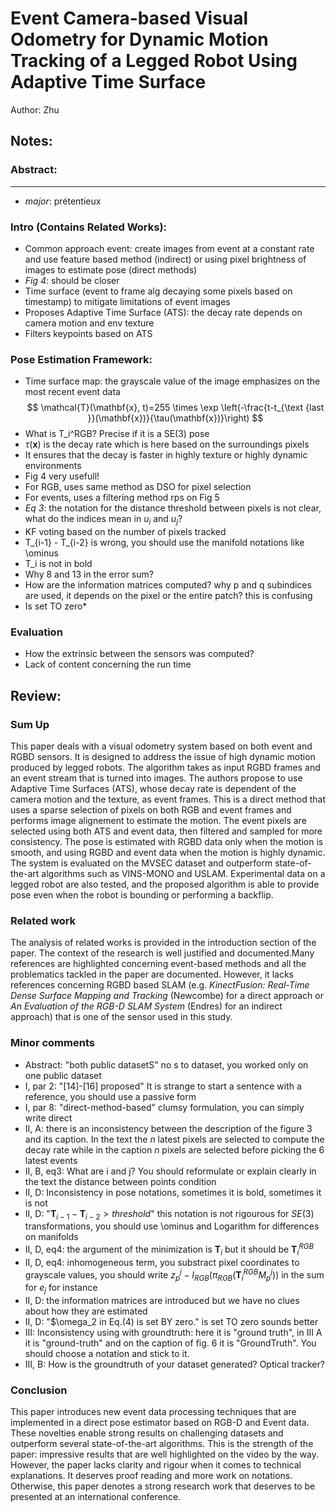 # Event Camera-based Visual Odometry for Dynamic Motion Tracking of a Legged Robot Using Adaptive Time Surface

Author: Zhu

## Notes:

### Abstract:
---
* *major*: prétentieux

### Intro (Contains Related Works):

* Common approach event: create images from event at a constant rate and use feature based method (indirect) or using pixel brightness of images to estimate pose (direct methods)
* *Fig 4*: should be closer
* Time surface (event to frame alg decaying some pixels based on timestamp) to mitigate limitations of event images
* Proposes Adaptive Time Surface (ATS): the decay rate depends on camera motion and env texture
* Filters keypoints based on ATS

### Pose Estimation Framework:

* Time surface map: the grayscale value of the image emphasizes on the most recent event data
$$
\mathcal{T}(\mathbf{x}, t)=255 \times \exp \left(-\frac{t-t_{\text {last }}(\mathbf{x})}{\tau(\mathbf{x})}\right)
$$
* What is T_i^RGB? Precise if it is a SE(3) pose
* $\tau(\mathbf{x})$ is the decay rate which is here based on the surroundings pixels
* It ensures that the decay is faster in highly texture or highly dynamic environments 
* Fig 4 very usefull!
* For RGB, uses same method as DSO for pixel selection
* For events, uses a filtering method rps on Fig 5
* *Eq 3*: the notation for the distance threshold between pixels is not clear, what do the indices mean in $u_i$ and $u_j$?
* KF voting based on the number of pixels tracked
* T_{i-1} - T_{i-2} is wrong, you should use the manifold notations like \ominus
* T_i is not in bold
* Why 8 and 13 in the error sum? 
* How are the information matrices computed? why p and q subindices are used, it depends on the pixel or the entire patch? this is confusing
* Is set TO zero*

### Evaluation
* How the extrinsic between the sensors was computed?
* Lack of content concerning the run time

## Review:


### Sum Up

This paper deals with a visual odometry system based on both event and RGBD sensors. It is designed to address the issue of high dynamic motion produced by legged robots. The algorithm takes as input RGBD frames and an event stream that is turned into images. The authors propose to use Adaptive Time Surfaces (ATS), whose decay rate is dependent of the camera motion and the texture, as event frames. This is a direct method that uses a sparse selection of pixels on both RGB and event frames and performs image alignement to estimate the motion. The event pixels are selected using both ATS and event data, then filtered and sampled for more consistency. The pose is estimated with RGBD data only when the motion is smooth, and using RGBD and event data when the motion is highly dynamic. The system is evaluated on the MVSEC dataset and outperform state-of-the-art algorithms such as VINS-MONO and USLAM. Experimental data on a legged robot are also tested, and the proposed algorithm is able to provide pose even when the robot is bounding or performing a backflip. 

### Related work

The analysis of related works is provided in the introduction section of the paper. The context of the research is well justified and documented.Many references are highlighted concerning event-based methods and all the problematics tackled in the paper are documented. However, it lacks references concerning RGBD based SLAM (e.g. *KinectFusion: Real-Time Dense Surface Mapping and Tracking* (Newcombe) for a direct approach or *An Evaluation of the RGB-D SLAM System* (Endres) for an indirect approach) that is one of the sensor used in this study.

### Minor comments

* Abstract: "both public datasetS" no s to dataset, you worked only on one public dataset
* I, par 2: "[14]-[16] proposed" It is strange to start a sentence with a reference, you should use a passive form
* I, par 8: "direct-method-based" clumsy formulation, you can simply write direct
* II, A: there is an inconsistency between the description of the figure 3 and its caption. In the text the $n$ latest pixels are selected to compute the decay rate while in the caption $n$ pixels are selected before picking the 6 latest events
* II, B, eq3: What are i and j? You should reformulate or explain clearly in the text the distance between points condition
* II, D: Inconsistency in pose notations, sometimes it is bold, sometimes it is not
* II, D: "$\mathbf{T}_{i-1} - \mathbf{T}_{i-2} > threshold$" this notation is not rigourous for $SE(3)$ transformations, you should use \ominus and Logarithm for differences on manifolds
* II, D, eq4: the argument of the minimization is $\mathbf{T}_i$ but it should be $\mathbf{T}^{RGB}_i$
* II, D, eq4: inhomogeneous term, you substract pixel coordinates to grayscale values, you should write $z_p^j - I_{RGB}(\pi_{RGB}(\mathbf{T}^{RGB}_i M_p^j))$ in the sum for $e_j$ for instance
* II, D: the information matrices are introduced but we have no clues about how they are estimated
* II, D: "$\omega_2 in Eq.(4) is set BY zero." is set TO zero sounds better
* III: Inconsistency using with groundtruth: here it is "ground truth", in III A it is "ground-truth" and on the caption of fig. 6 it is "GroundTruth". You should choose a notation and stick to it.
* III, B: How is the groundtruth of your dataset generated? Optical tracker? 

### Conclusion

This paper introduces new event data processing techniques that are implemented in a direct pose estimator based on RGB-D and Event data. These novelties enable strong results on challenging datasets and outperform several state-of-the-art algorithms. This is the strength of the paper: impressive results that are well highlighted on the video by the way. However, the paper lacks clarity and rigour when it comes to technical explanations. It deserves proof reading and more work on notations. Otherwise, this paper denotes a strong research work that deserves to be presented at an international conference.